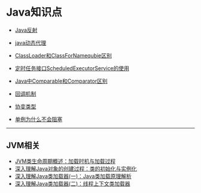 # Java知识点

* [Java反射](https://github.com/shanyao19940801/BookeNote/blob/master/java/file/Java%E5%8F%8D%E5%B0%84.md)

* [java动态代理]()

* [ClassLoader和ClassForNamequbie区别](https://github.com/shanyao19940801/BookeNote/blob/master/java/file/ClassLoader%E5%92%8CClassForName%E5%8C%BA%E5%88%AB.md)

* [定时任务接口ScheduledExecutorService的使用](https://github.com/shanyao19940801/BookeNote/blob/master/java/file/java%E5%AE%9A%E6%97%B6%E4%BB%BB%E5%8A%A1%E6%8E%A5%E5%8F%A3ScheduledExecutorService.md)
* [Java中Comparable和Comparator区别](https://github.com/shanyao19940801/BookeNote/blob/master/java/file/Java%E4%B8%ADComparable%E5%92%8CComparator%E5%8C%BA%E5%88%AB.md)

* [回调机制]()

* [协变类型]()

* [单例为什么不会阻塞]()

---
## JVM相关
* [JVM类生命周期概述：加载时机与加载过程](https://blog.csdn.net/justloveyou_/article/details/72466105)
* [深入理解Java对象的创建过程：类的初始化与实例化](https://blog.csdn.net/justloveyou_/article/details/72466416)
* [深入理解Java类加载器(一)：Java类加载原理解析](https://blog.csdn.net/justloveyou_/article/details/72217806)
* [深入理解Java类加载器(二)：线程上下文类加载器](https://blog.csdn.net/justloveyou_/article/details/72231425)